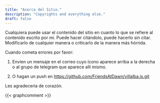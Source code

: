 ```yaml
---
title: "Acerca del Sitio."
description: "Copyrights and everything else."
draft: false
---
```



Cualquiera puede usar el contenido del sitio en cuanto lo que se refiere al contenido escrito por mi. Puede hacer citándolo, puede hacerlo sin citar. Modificarlo de cualquier manera o criticarlo de la manera más hórrida.

Cuando cometa errores por favor:

1. Envíen un mensaje en el correo cuyo ícono aparece arriba a la derecha o al grupo de telegram que aparece allí mismo.

2. O hagan un push en https://github.com/FriendsAtDawn/villalba.is.git

Les agradecería de corazón.


{{< graphcomment >}}